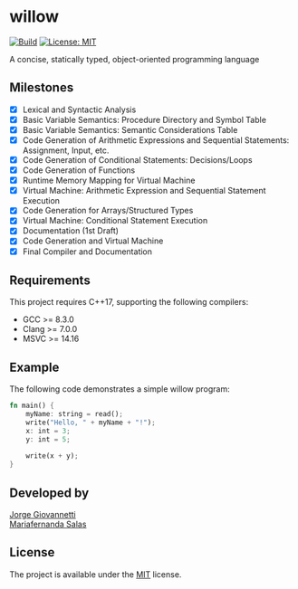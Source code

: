 # willow
[![Build](https://github.com/JorgeGiovannetti/willow/actions/workflows/build.yml/badge.svg)](https://github.com/JorgeGiovannetti/willow/actions/workflows/build.yml)
[![License: MIT](https://img.shields.io/badge/License-MIT-yellow.svg)](https://opensource.org/licenses/MIT)


A concise, statically typed, object-oriented programming language

## Milestones

- [x] Lexical and Syntactic Analysis
- [x] Basic Variable Semantics: Procedure Directory and Symbol Table
- [x] Basic Variable Semantics: Semantic Considerations Table
- [x] Code Generation of Arithmetic Expressions and Sequential Statements: Assignment, Input, etc.
- [x] Code Generation of Conditional Statements: Decisions/Loops
- [x] Code Generation of Functions
- [x] Runtime Memory Mapping for Virtual Machine
- [x] Virtual Machine: Arithmetic Expression and Sequential Statement Execution
- [x] Code Generation for Arrays/Structured Types
- [x] Virtual Machine: Conditional Statement Execution
- [x] Documentation (1st Draft)
- [x] Code Generation and Virtual Machine
- [x] Final Compiler and Documentation

## Requirements
This project requires C++17, supporting the following compilers:
* GCC >= 8.3.0
* Clang >= 7.0.0
* MSVC >= 14.16

## Example
The following code demonstrates a simple willow program:
```rust
fn main() {
    myName: string = read(); 
    write("Hello, " + myName + "!");
    x: int = 3;
    y: int = 5;
    
    write(x + y);
}
```

## Developed by
[Jorge Giovannetti](https://github.com/JorgeGiovannetti) \
[Mariafernanda Salas](https://github.com/MariferSalas)

## License
The project is available under the [MIT](https://opensource.org/licenses/MIT) license.

